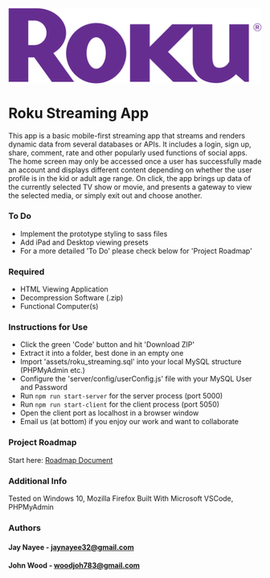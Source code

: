![rokuLogoWide](assets/readmeLogo.png "Roku Logo")
# Roku Streaming App

This app is a basic mobile-first streaming app that streams and renders dynamic data from several databases or APIs. It includes a login, sign up, share, comment, rate and other popularly used functions of social apps. The home screen may only be accessed once a user has successfully made an account and displays different content depending on whether the user profile is in the kid or adult age range. On click, the app brings up data of the currently selected TV show or movie, and presents a gateway to view the selected media, or simply exit out and choose another.

### To Do

- Implement the prototype styling to sass files
- Add iPad and Desktop viewing presets
- For a more detailed 'To Do' please check below for 'Project Roadmap'

### Required

- HTML Viewing Application
- Decompression Software (.zip)
- Functional Computer(s)

### Instructions for Use

- Click the green 'Code' button and hit 'Download ZIP'
- Extract it into a folder, best done in an empty one
- Import 'assets/roku_streaming.sql' into your local MySQL structure (PHPMyAdmin etc.)
- Configure the 'server/config/userConfig.js' file with your MySQL User and Password
- Run `npm run start-server` for the server process (port 5000)
- Run `npm run start-client` for the client process (port 5050)
- Open the client port as localhost in a browser window
- Email us (at bottom) if you enjoy our work and want to collaborate

### Project Roadmap

Start here: [Roadmap Document](https://docs.google.com/document/d/1XvLoM3WDKcM0z8NsTtYCMZSgUkxdRZ1US3o8SnxdTzQ/edit?usp=sharing)

### Additional Info

Tested on Windows 10, Mozilla Firefox
Built With Microsoft VSCode, PHPMyAdmin

### Authors

#### Jay Nayee - jaynayee32@gmail.com

#### John Wood - woodjoh783@gmail.com

